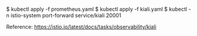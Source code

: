 $ kubectl apply -f prometheus.yaml
$ kubectl apply -f kiali.yaml
$ kubectl -n istio-system port-forward service/kiali 20001

Reference: https://istio.io/latest/docs/tasks/observability/kiali